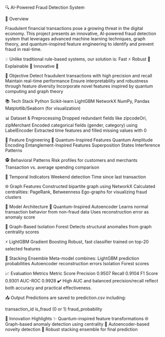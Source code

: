 🔍 AI-Powered Fraud Detection System

🚀 Overview

Fraudulent financial transactions pose a growing threat in the digital economy. This project presents an innovative, AI-powered fraud detection system that leverages advanced machine learning techniques, graph theory, and quantum-inspired feature engineering to identify and prevent fraud in real-time.

💡 Unlike traditional rule-based systems, our solution is:
Fast ⚡
Robust 💪
Explainable 🧠
Innovative 🚀

🎯 Objective
Detect fraudulent transactions with high precision and recall
Maintain real-time performance
Ensure interpretability and robustness through feature diversity
Incorporate novel features inspired by quantum computing and graph theory

📚 Tech Stack
Python
Scikit-learn
LightGBM
NetworkX
NumPy, Pandas
Matplotlib/Seaborn (for visualization)

📊 Dataset & Preprocessing
Dropped redundant fields like zipcodeOri, zipMerchant
Encoded categorical fields (gender, category) using LabelEncoder
Extracted time features and filled missing values with 0

🧪 Feature Engineering
🔮 Quantum-Inspired Features
Quantum Amplitude Encoding
Entanglement-Inspired Features
Superposition States
Interference Patterns

🕵️ Behavioral Patterns
Risk profiles for customers and merchants
Transaction vs. average spending comparison

📆 Temporal Indicators
Weekend detection
Time since last transaction

🌐 Graph Features
Constructed bipartite graph using NetworkX
Calculated centralities: PageRank, Betweenness
Ego-graphs for visualizing fraud clusters

🧠 Model Architecture
🧬 Quantum-Inspired Autoencoder
Learns normal transaction behavior from non-fraud data
Uses reconstruction error as anomaly score

🌲 Graph-Based Isolation Forest
Detects structural anomalies from graph centrality scores

⚡ LightGBM Gradient Boosting
Robust, fast classifier trained on top-20 selected features

🔁 Stacking Ensemble
Meta-model combines:
LightGBM prediction probabilities
Autoencoder reconstruction errors
Isolation Forest scores

📈 Evaluation Metrics
Metric	Score
Precision	0.9507
Recall	0.9104
F1 Score	0.9301
AUC-ROC	0.9928
✔️ High AUC and balanced precision/recall reflect both accuracy and practical effectiveness.

📤 Output
Predictions are saved to prediction.csv including:

transaction_id
is_fraud (0 or 1)
fraud_probability

🌟 Innovation Highlights
✨ Quantum-inspired feature transformations
🌐 Graph-based anomaly detection using centrality
🧠 Autoencoder-based novelty detection
🧩 Robust stacking ensemble for final prediction
